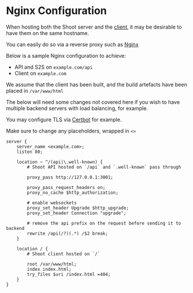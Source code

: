 # Nginx Configuration

When hosting both the Shoot server and the [client](https://github.com/MaddyUnderStars/shoot-client),
it may be desirable to have them on the same hostname.

You can easily do so via a reverse proxy such as [Nginx](https://nginx.org/)

Below is a sample Nginx configuration to achieve:

- API and S2S on `example.com/api`
- Client on `example.com`

We assume that the client has been built, and the build artefacts have been placed in `/var/www/html`

The below will need some changes not covered here if you wish to have multiple backend servers with load balancing, for example.

You may configure TLS via [Certbot](https://certbot.eff.org/) for example.

Make sure to change any placeholders, wrapped in `<>`

```nginx
server {
	server_name <example.com>;
	listen 80;

	location ~ ^/(api|\.well-known) {
		# Shoot API hosted on `/api` and `.well-known` pass through

		proxy_pass http://127.0.0.1:3001;

		proxy_pass_request_headers on;
		proxy_no_cache $http_authorization;

		# enable websockets
		proxy_set_header Upgrade $http_upgrade;
		proxy_set_header Connection "upgrade";

		# remove the api prefix on the request before sending it to backend
		rewrite /api(/?)(.*) /$2 break;
	}

	location / {
		# Shoot client hosted on `/`

		root /var/www/html;
		index index.html;
		try_files $uri /index.html =404;
	}
}
```